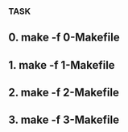 ### TASK

## 0. make -f 0-Makefile

## 1. make -f 1-Makefile

## 2. make -f 2-Makefile

## 3. make -f 3-Makefile
